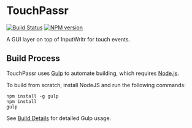 # TouchPassr
[![Build Status](https://travis-ci.org/FullScreenShenanigans/TouchPassr.svg?branch=master)](https://travis-ci.org/FullScreenShenanigans/TouchPassr)
[![NPM version](https://badge.fury.io/js/touchpassr.svg)](http://badge.fury.io/js/touchpassr)

A GUI layer on top of InputWritr for touch events.



## Build Process

TouchPassr uses [Gulp](http://gulpjs.com/) to automate building, which requires [Node.js](http://node.js.org).

To build from scratch, install NodeJS and run the following commands:

```
npm install -g gulp
npm install
gulp
```

See [Build Details](https://github.com/FullScreenShenanigans/Documentation/blob/master/Build%20Details.md) for detailed Gulp usage.
